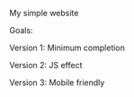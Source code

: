 My simple website

Goals:

Version 1: Minimum completion

Version 2: JS effect

Version 3: Mobile friendly
